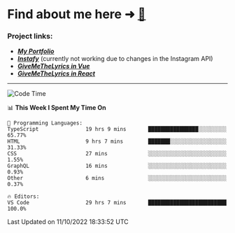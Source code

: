 # Find about me here ➜ [🧑](https://pauabella.dev)

### Project links:
- ***[My Portfolio](https://pauabella.dev)***
- ***[Instafy](https://instafy.me)*** (currently not working due to changes in the Instagram API)
- ***[GiveMeTheLyrics in Vue](https://lyrics.pauabella.dev)***
- ***[GiveMeTheLyrics in React](https://pauabella.dev/GiveMeTheLyrics)***

---
<!--START_SECTION:waka-->
![Code Time](http://img.shields.io/badge/Code%20Time-1%2C539%20hrs%204%20mins-blue)

📊 **This Week I Spent My Time On** 

```text
💬 Programming Languages: 
TypeScript               19 hrs 9 mins       ████████████████░░░░░░░░░   65.77% 
HTML                     9 hrs 7 mins        ███████░░░░░░░░░░░░░░░░░░   31.33% 
CSS                      27 mins             ░░░░░░░░░░░░░░░░░░░░░░░░░   1.55% 
GraphQL                  16 mins             ░░░░░░░░░░░░░░░░░░░░░░░░░   0.93% 
Other                    6 mins              ░░░░░░░░░░░░░░░░░░░░░░░░░   0.37%

🔥 Editors: 
VS Code                  29 hrs 7 mins       █████████████████████████   100.0%

```


 Last Updated on 11/10/2022 18:33:52 UTC
<!--END_SECTION:waka-->
